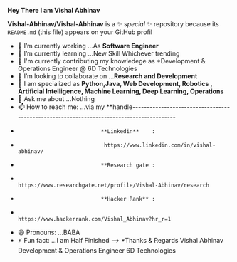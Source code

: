 **Hey There I am Vishal Abhinav**

**Vishal-Abhinav/Vishal-Abhinav** is a ✨ _special_ ✨ repository because its `README.md` (this file) appears on your GitHub profil

- 🔭 I’m currently working  ...As **Software Engineer**
- 🌱 I’m currently learning ...New Skill Whichever trending
- 👯 I'm currently contributing my knowledege as *Development & Operations Engineer @ 6D Technologies
- 👯 I’m looking to collaborate on ...**Research and Development**
- 🤔 I am specialized as **Python,Java, Web Development, Robotics , Artificial Intelligence, Machine Learning, Deep Learning, Operations**
- 💬 Ask me about ...Nothing 
- 📫 How to reach me: ...via my **handle-----------------------------------------------------------------------------------------
-                               **Linkedin**    :
-                                https://www.linkedin.com/in/vishal-abhinav/
-                               **Research gate : 
-                                https://www.researchgate.net/profile/Vishal-Abhinav/research
-                               **Hacker Rank** :
-                                https://www.hackerrank.com/Vishal_Abhinav?hr_r=1
- 😄 Pronouns: ...BABA
- ⚡ Fun fact: ...I am Half Finished
-->
*Thanks & Regards 
Vishal Abhinav
Development & Operations Engineer
6D Technologies
